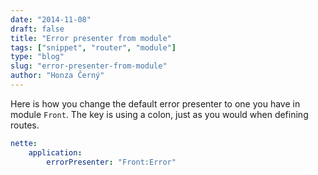 ```yaml
---
date: "2014-11-08"
draft: false
title: "Error presenter from module"
tags: ["snippet", "router", "module"]
type: "blog"
slug: "error-presenter-from-module"
author: "Honza Černý"
---
```


Here is how you change the default error presenter to one you have in module `Front`. The key is using a colon, just as you would when defining routes.

```yaml
nette:
    application:
        errorPresenter: "Front:Error"
```
